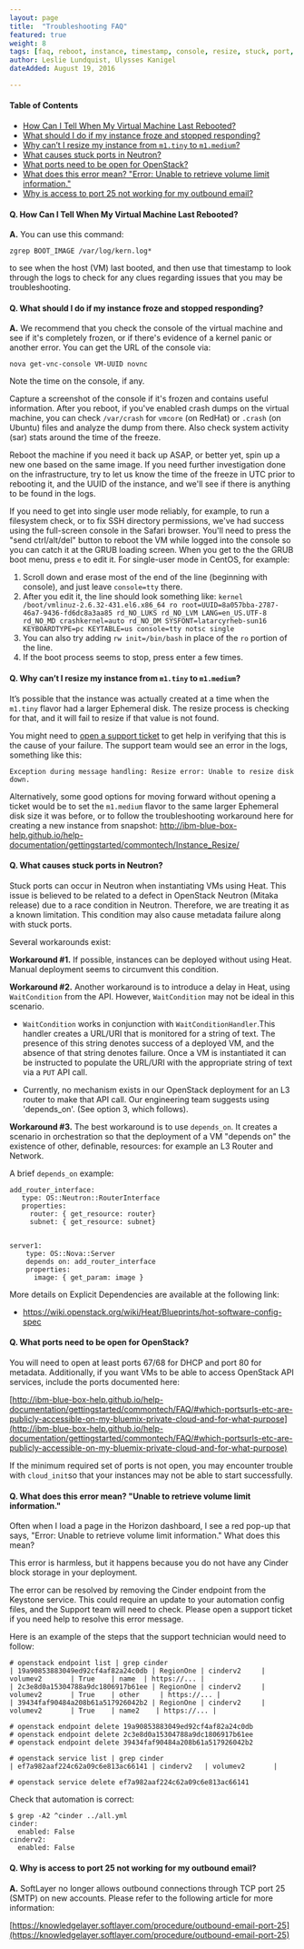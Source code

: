 ```yaml
---
layout: page
title:  "Troubleshooting FAQ"
featured: true
weight: 8
tags: [faq, reboot, instance, timestamp, console, resize, stuck, port, depends_on, smtp, email, sendgrid, single user mode, vnc]
author: Leslie Lundquist, Ulysses Kanigel
dateAdded: August 19, 2016

---
```

#### Table of Contents

 * [How Can I Tell When My Virtual Machine Last Rebooted?](#last_rebooted)
 * [What should I do if my instance froze and stopped responding?](#instance_froze)
 * [Why can’t I resize my instance from `m1.tiny` to `m1.medium`?](#cant_resize)
 * [What causes stuck ports in Neutron?](#stuck_ports)
 * [What ports need to be open for OpenStack?](#ports_open)
 * [What does this error mean? "Error: Unable to retrieve volume limit information."](#volume_limit)
 * [Why is access to port 25 not working for my outbound email?](#port_25)
 
#### Q. <a name="last_rebooted"></a>How Can I Tell When My Virtual Machine Last Rebooted?

**A.** You can use this command:

```
zgrep BOOT_IMAGE /var/log/kern.log* 
```
to see when the host (VM) last booted, and then use that timestamp to look through the logs to check for any clues regarding issues that you may be troubleshooting. 


#### Q. <a name="instance_froze"></a>What should I do if my instance froze and stopped responding?

**A.** We recommend that you check the console of the virtual machine and see if it's completely frozen, or if there's evidence of a kernel panic or another error.  You can get the URL of the console via: 

```
nova get-vnc-console VM-UUID novnc
```

Note the time on the console, if any.

Capture a screenshot of the console if it's frozen and contains useful information. After you reboot, if you've enabled crash dumps on the virtual machine, you can check `/var/crash` for `vmcore` (on RedHat) or `.crash` (on Ubuntu) files and analyze the dump from there. Also check system activity (sar) stats around the time of the freeze.

Reboot the machine if you need it back up ASAP, or better yet, spin up a new one based on the same image. If you need further investigation done on the infrastructure, try to let us know the time of the freeze in UTC prior to rebooting it, and the UUID of the instance, and we'll see if there is anything to be found in the logs.

If you need to get into single user mode reliably, for example, to run a filesystem check, or to fix SSH directory permissions, we've had success using the full-screen console in the Safari browser.  You'll need to press the "send ctrl/alt/del" button to reboot the VM while logged into the console so you can catch it at the GRUB loading screen.  When you get to the the GRUB boot menu, press `e` to edit it.  For single-user mode in CentOS, for example:

1. Scroll down and erase most of the end of the line (beginning with console), and just leave `console=tty` there.
2. After you edit it, the line should look something like: `kernel /boot/vmlinuz-2.6.32-431.el6.x86_64 ro root=UUID=8a057bba-2787-46a7-9436-fd6dc8a3aa85 rd_NO_LUKS rd_NO_LVM LANG=en_US.UTF-8 rd_NO_MD crashkernel=auto rd_NO_DM SYSFONT=latarcyrheb-sun16  KEYBOARDTYPE=pc KEYTABLE=us console=tty notsc single`
3. You can also try adding `rw init=/bin/bash` in place of the `ro` portion of the line.
4. If the boot process seems to stop, press enter a few times.


#### Q. <a name="cant_resize"></a>Why can’t I resize my instance from `m1.tiny` to `m1.medium`?

It’s possible that the instance was actually created at a time when the `m1.tiny` flavor had a larger Ephemeral disk. The resize process is checking for that, and it will fail to resize if that value is not found.

You might need to [open a support ticket](https://github.com/IBM-Blue-Box-Help/help-documentation/blob/gh-pages/_commonadmin/report-issue.md) to get help in verifying that this is the cause of your failure. The support team would see an error in the logs, something like this:

```
Exception during message handling: Resize error: Unable to resize disk down.
```

Alternatively, some good options for moving forward without opening a ticket would be to set the `m1.medium` flavor to the same larger Ephemeral disk size it was before, or to follow the troubleshooting workaround here for creating a new instance from snapshot: http://ibm-blue-box-help.github.io/help-documentation/gettingstarted/commontech/Instance_Resize/

#### Q. <a name="stuck_ports"></a>What causes stuck ports in Neutron?

Stuck ports can occur in Neutron when instantiating VMs using Heat. This issue is believed to be related to a defect in OpenStack Neutron (Mitaka release) due to a race condition in Neutron. Therefore, we are treating it as a known limitation. This condition may also cause metadata failure along with stuck ports.

Several workarounds exist:

**Workaround #1.** If possible, instances can be deployed without using Heat. Manual deployment seems to circumvent this condition.

**Workaround #2.** Another workaround is to introduce a delay in Heat, using `WaitCondition` from the API.  However, `WaitCondition` may not be ideal in this scenario.

 * `WaitCondition` works in conjunction with `WaitConditionHandler`.This handler creates a URL/URI that is monitored for a string of text. The presence of this string denotes success of a deployed VM, and the absence of that string denotes failure. Once a VM is instantiated it can be instructed to populate the URL/URI with the appropriate string of text via a `PUT` API call.

 * Currently, no mechanism exists in our OpenStack deployment for an L3 router to make that API call. Our engineering team suggests using 'depends_on'. (See option 3, which follows).

**Workaround #3.** The best workaround is to use `depends_on`. It creates a scenario in orchestration so that the deployment of a VM "depends on" the existence of other, definable, resources: for example an L3 Router and Network. 

A brief `depends_on` example:

```
add_router_interface:
   type: OS::Neutron::RouterInterface
   properties:
     router: { get_resource: router}
     subnet: { get_resource: subnet}


server1:
    type: OS::Nova::Server
    depends on: add_router_interface
    properties:
      image: { get_param: image }
```

More details on Explicit Dependencies are available at the following link:

 * https://wiki.openstack.org/wiki/Heat/Blueprints/hot-software-config-spec


#### Q. <a name="ports_open"></a>What ports need to be open for OpenStack?

You will need to open at least ports 67/68 for DHCP and port 80 for metadata. Additionally, if you want VMs to be able to access OpenStack API services, include the ports documented here:

[http://ibm-blue-box-help.github.io/help-documentation/gettingstarted/commontech/FAQ/#which-portsurls-etc-are-publicly-accessible-on-my-bluemix-private-cloud-and-for-what-purpose](http://ibm-blue-box-help.github.io/help-documentation/gettingstarted/commontech/FAQ/#which-portsurls-etc-are-publicly-accessible-on-my-bluemix-private-cloud-and-for-what-purpose)

If the minimum required set of ports is not open, you may encounter trouble with `cloud_init`so that your instances may not be able to start successfully.

#### Q. <a name="volume_limit"></a>What does this error mean? "Unable to retrieve volume limit information."

Often when I load a page in the Horizon dashboard, I see a red pop-up that says, "Error: Unable to retrieve volume limit information." What does this mean?

This error is harmless, but it happens because you do not have any Cinder block storage in your deployment.

The error can be resolved by removing the Cinder endpoint from the Keystone service. This could require an update to your automation config files, and the Support team will need to check. Please open a support ticket if you need help to resolve this error message.

Here is an example of the steps that the support technician would need to follow:

```
# openstack endpoint list | grep cinder 
| 19a90853883049ed92cf4af82a24c0db | RegionOne | cinderv2     | volumev2       | True    | name  | https://... | 
| 2c3e8d0a15304788a9dc1806917b61ee | RegionOne | cinderv2     | volumev2       | True    | other     | https://... | 
| 39434faf90484a208b61a517926042b2 | RegionOne | cinderv2     | volumev2       | True    | name2    | https://... | 

# openstack endpoint delete 19a90853883049ed92cf4af82a24c0db 
# openstack endpoint delete 2c3e8d0a15304788a9dc1806917b61ee 
# openstack endpoint delete 39434faf90484a208b61a517926042b2 

# openstack service list | grep cinder 
| ef7a982aaf224c62a09c6e813ac66141 | cinderv2   | volumev2       | 

# openstack service delete ef7a982aaf224c62a09c6e813ac66141
```
Check that automation is correct:

```
$ grep -A2 ^cinder ../all.yml 
cinder:  
  enabled: False 
cinderv2:  
  enabled: False
```

#### Q. <a name="port_25"></a>Why is access to port 25 not working for my outbound email?

**A.** SoftLayer no longer allows outbound connections through TCP port 25 (SMTP) on new accounts. Please refer to the following article for more information:

[https://knowledgelayer.softlayer.com/procedure/outbound-email-port-25](https://knowledgelayer.softlayer.com/procedure/outbound-email-port-25)
